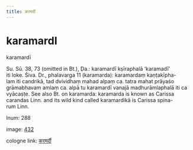 ```yaml
---
title: करमर्दी
---
```


# karamardI

karamardī  <div n="P" />Su. Sū. 38, 73 (omitted in Bt.), Ḍa.: karamardī kṣīraphalā ‘karamadī’ <div n="lb" />iti loke. Śiva. Dr., phalavarga 11 (karamarda): karamardaṃ kaṇṭakīpha- <div n="lb" />lam iti candrikā, tad dvividhaṃ mahad alpaṃ ca. tatra mahat prāyaśo <div n="lb" />grāmabhavam amlaṃ ca. alpā tu karamardī vanajā madhurāmlaphalā iti ca <div n="lb" />vyācaṣṭe. See also Bt. on karamarda: karamarda is known as Carissa <div n="lb" />carandas Linn. and its wild kind called karamardikā is Carissa spina- <div n="lb" />rum Linn.

lnum: 288

image: [432](https://www.sanskrit-lexicon.uni-koeln.de/scans/csl-apidev/servepdf.php?dict=snp&page=432)

cologne link: [करमर्दी](https://sanskrit-lexicon.uni-koeln.de/scans/csl-apidev/getword.php?dict=snp&key=करमर्दी)

